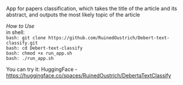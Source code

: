 App for papers classification, which takes the title of the article and its abstract, and outputs the most likely topic of the article

*How to Use*\
in shell:\
`bash: git clone https://github.com/RuinedOustrich/Debert-text-classify.git`\
`bash: cd Debert-text-classify`\
`bash: chmod +x run_app.sh`\
`bash: ./run_app.sh`

You can try it:
HuggingFace - https://huggingface.co/spaces/RuinedOustrich/DebertaTextClassify
